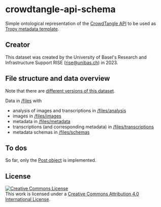 # crowdtangle-api-schema

Simple ontological representation of the [CrowdTangle API](https://github.com/CrowdTangle/API) to be used as [Tropy metadata template](https://docs.tropy.org/in-the-template-editor/using-templates).

## Creator

This dataset was created by the University of Basel's Research and Infrastructure Support RISE (rise@unibas.ch) in 2023.

## File structure and data overview

Note that there are [different versions of this dataset](https://github.com/RISE-UNIBAS/rheinschifffahrt/releases).

Data in [/files](https://github.com/RISE-UNIBAS/rheinschifffahrt/tree/master/files) with
- analysis of images and transcriptions in [/files/analysis](https://github.com/RISE-UNIBAS/rheinschifffahrt/master/files/analysis)
- images in [/files/images](https://github.com/RISE-UNIBAS/rheinschifffahrt/tree/master/files/images)
- metadata in [/files/metadata](https://github.com/RISE-UNIBAS/rheinschifffahrt/tree/master/files/metadata)
- transcriptions (and corresponding metadata) in [/files/transcriptions](https://github.com/RISE-UNIBAS/rheinschifffahrt/tree/master/files/transcriptions)
- metadata schemas in [/files/schemas](https://github.com/RISE-UNIBAS/rheinschifffahrt/tree/master/files/schemas)

## To dos

So far, only the [Post object](https://github.com/CrowdTangle/API/wiki/Post) is implemented.


## License

<a rel="license" href="http://creativecommons.org/licenses/by/4.0/"><img alt="Creative Commons License" style="border-width:0" src="https://i.creativecommons.org/l/by/4.0/88x31.png" /></a><br />This work is licensed under a <a rel="license" href="http://creativecommons.org/licenses/by/4.0/">Creative Commons Attribution 4.0 International License</a>.
